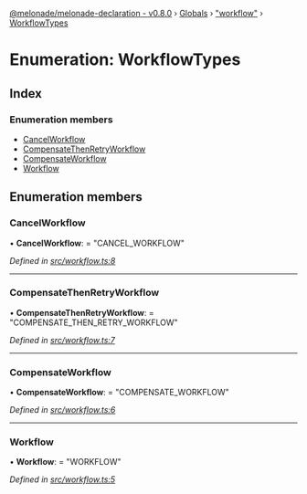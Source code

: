 [@melonade/melonade-declaration - v0.8.0](../README.md) › [Globals](../globals.md) › ["workflow"](../modules/_workflow_.md) › [WorkflowTypes](_workflow_.workflowtypes.md)

# Enumeration: WorkflowTypes

## Index

### Enumeration members

* [CancelWorkflow](_workflow_.workflowtypes.md#cancelworkflow)
* [CompensateThenRetryWorkflow](_workflow_.workflowtypes.md#compensatethenretryworkflow)
* [CompensateWorkflow](_workflow_.workflowtypes.md#compensateworkflow)
* [Workflow](_workflow_.workflowtypes.md#workflow)

## Enumeration members

###  CancelWorkflow

• **CancelWorkflow**: = "CANCEL_WORKFLOW"

*Defined in [src/workflow.ts:8](https://github.com/devit-tel/melonade-declaration/blob/eb487fd/src/workflow.ts#L8)*

___

###  CompensateThenRetryWorkflow

• **CompensateThenRetryWorkflow**: = "COMPENSATE_THEN_RETRY_WORKFLOW"

*Defined in [src/workflow.ts:7](https://github.com/devit-tel/melonade-declaration/blob/eb487fd/src/workflow.ts#L7)*

___

###  CompensateWorkflow

• **CompensateWorkflow**: = "COMPENSATE_WORKFLOW"

*Defined in [src/workflow.ts:6](https://github.com/devit-tel/melonade-declaration/blob/eb487fd/src/workflow.ts#L6)*

___

###  Workflow

• **Workflow**: = "WORKFLOW"

*Defined in [src/workflow.ts:5](https://github.com/devit-tel/melonade-declaration/blob/eb487fd/src/workflow.ts#L5)*
